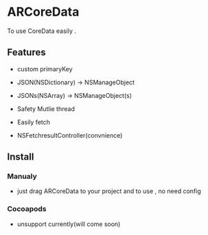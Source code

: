 ARCoreData
==========

To use CoreData easily . 

## Features

* custom primaryKey

* JSON(NSDictionary) -> NSManageObject

* JSONs(NSArray) -> NSManageObject(s)

* Safety Mutlie thread

* Easily fetch

* NSFetchresultController(convnience)

## Install

### Manualy
* just drag ARCoreData to your project and to use , no need config

### Cocoapods
* unsupport currently(will come soon)